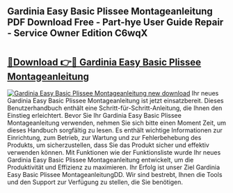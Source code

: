 ## Gardinia Easy Basic Plissee Montageanleitung PDF Download Free - Part-hye User Guide Repair - Service Owner Edition C6wqX

# <h2><a href="http://df8tis6.blite.top/?on=Gardinia+Easy+Basic+Plissee+Montageanleitung">🔗Download 👉🔴 Gardinia Easy Basic Plissee Montageanleitung</a></h2>

[![Gardinia Easy Basic Plissee Montageanleitung new download](https://i.imgur.com/lujVjoI.png)](http://df8tis6.blite.top/?on=Gardinia+Easy+Basic+Plissee+Montageanleitung)
Ihr neues Gardinia Easy Basic Plissee Montageanleitung ist jetzt einsatzbereit. Dieses Benutzerhandbuch enthält eine Schritt-für-Schritt-Anleitung, die Ihnen den Einstieg erleichtert. Bevor Sie Ihr Gardinia Easy Basic Plissee Montageanleitung verwenden, nehmen Sie sich bitte einen Moment Zeit, um dieses Handbuch sorgfältig zu lesen. Es enthält wichtige Informationen zur Einrichtung, zum Betrieb, zur Wartung und zur Fehlerbehebung des Produkts, um sicherzustellen, dass Sie das Produkt sicher und effektiv verwenden können. Mit Funktionen wie der Funktionsliste wurde Ihr neues Gardinia Easy Basic Plissee Montageanleitung entwickelt, um die Produktivität und Effizienz zu maximieren. Ihr Erfolg ist unser Ziel Gardinia Easy Basic Plissee MontageanleitungDD. Wir sind bestrebt, Ihnen die Tools und den Support zur Verfügung zu stellen, die Sie benötigen.
